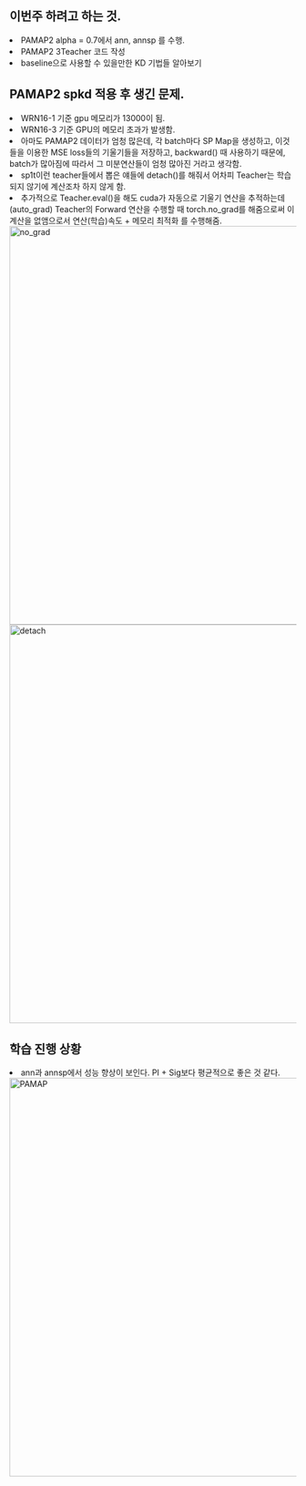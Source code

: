 ## 이번주 하려고 하는 것.
<li> PAMAP2 alpha = 0.7에서 ann, annsp 를 수행. </li>
<li> PAMAP2 3Teacher 코드 작성 </li>
<li> baseline으로 사용할 수 있을만한 KD 기법들 알아보기 </li>

## PAMAP2 spkd 적용 후 생긴 문제.
<li> WRN16-1 기준 gpu 메모리가 13000이 됨. </li>
<li> WRN16-3 기준 GPU의 메모리 초과가 발생함. </li>
<li> 아마도 PAMAP2 데이터가 엄청 많은데, 각 batch마다 SP Map을 생성하고, 이것들을 이용한 MSE loss들의 기울기들을 저장하고, backward() 때 사용하기 때문에, batch가 많아짐에 따라서 그 미분연산들이 엄청 많아진 거라고 생각함. </li>
<li> sp1t이런 teacher들에서 뽑은 얘들에 detach()를 해줘서 어차피 Teacher는 학습되지 않기에 계산조차 하지 않게 함. </li>
<li> 추가적으로 Teacher.eval()을 해도 cuda가 자동으로 기울기 연산을 추적하는데(auto_grad) Teacher의 Forward 연산을 수행할 때 torch.no_grad를 해줌으로써 이 계산을 없앰으로서 연산(학습)속도 + 메모리 최적화 를 수행해줌. </li>
<img src="https://github.com/wjdwocks/ML-DNN/raw/main/markdown/25년/25.5.14/no_grad.png" alt="no_grad" width="700">

<img src="https://github.com/wjdwocks/ML-DNN/raw/main/markdown/25년/25.5.14/detach.png" alt="detach" width="700">



## 학습 진행 상황
<li> ann과 annsp에서 성능 향상이 보인다. PI + Sig보다 평균적으로 좋은 것 같다. </li>
<img src="https://github.com/wjdwocks/ML-DNN/raw/main/markdown/25년/25.5.14/PAMAP.png" alt="PAMAP" width="700">


